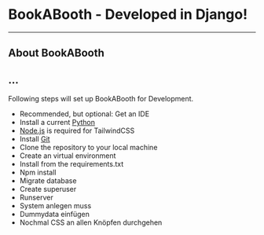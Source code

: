 # BookABooth - Developed in Django!
----------------------------------------------
## About BookABooth
...
----------------------------------------------
Following steps will set up BookABooth for Development.
- Recommended, but optional: Get an IDE
- Install a current [Python](https://www.python.org/downloads/)
- [Node.js](https://nodejs.org/en/download) is required for TailwindCSS
- Install [Git](https://git-scm.com/downloads)
- Clone the repository to your local machine
- Create an virtual environment
- Install from the requirements.txt
- Npm install
- Migrate database
- Create superuser
- Runserver
- System anlegen muss
- Dummydata einfügen
- Nochmal CSS an allen Knöpfen durchgehen
